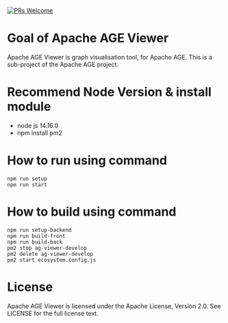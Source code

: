 [![PRs Welcome](https://img.shields.io/badge/PRs-welcome-brightgreen.svg?style=flat-square)](http://makeapullrequest.com)
# Goal of Apache AGE Viewer

Apache AGE Viewer is graph visualisation tool, for Apache AGE. 
This is a sub-project of the Apache AGE project.


# Recommend Node Version & install module
- node js 14.16.0
- npm install pm2

# How to run using command
```
npm run setup
npm run start
```
# How to build using command
```
npm run setup-backend
npm run build-front
npm run build-back
pm2 stop ag-viewer-develop
pm2 delete ag-viewer-develop
pm2 start ecosystem.config.js
```

# License
Apache AGE Viewer is licensed under the Apache License, Version 2.0. See LICENSE for the full license text.
